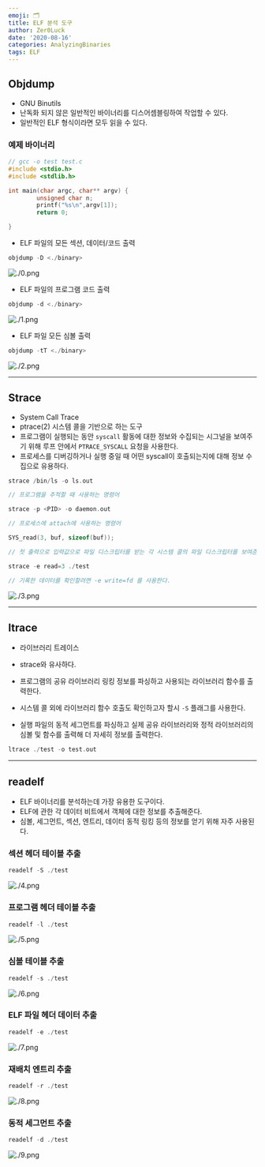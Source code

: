 ```yaml
---
emoji: 🗂
title: ELF 분석 도구
author: Zer0Luck
date: '2020-08-16'
categories: AnalyzingBinaries
tags: ELF
---
```


## Objdump

- GNU Binutils
- 난독화 되지 않은 일반적인 바이너리를 디스어셈블링하여 작업할 수 있다.
- 일반적인 ELF 형식이라면 모두 읽을 수 있다.

### 예제 바이너리

```c
// gcc -o test test.c
#include <stdio.h>
#include <stdlib.h>

int main(char argc, char** argv) {
        unsigned char n;
        printf("%s\n",argv[1]);
        return 0;

}
```

- ELF 파일의 모든 섹션, 데이터/코드 출력

```c
objdump -D <./binary>
```

![./0.png](./0.png)

- ELF 파일의 프로그램 코드 출력

```c
objdump -d <./binary>
```

![./1.png](./1.png)

- ELF 파일 모든 심볼 출력

```c
objdump -tT <./binary>
```

![./2.png](./2.png)

---

## Strace

- System Call Trace
- ptrace(2) 시스템 콜을 기반으로 하는 도구
- 프로그램이 실행되는 동안 `syscall` 활동에 대한 정보와 수집되는 시그널을 보여주기 위해 루프 안에서 `PTRACE_SYSCALL` 요청을 사용한다.
- 프로세스를 디버깅하거나 실행 중일 때 어떤 syscall이 호출되는지에 대해 정보 수집으로 유용하다.

```c
strace /bin/ls -o ls.out

// 프로그램을 추적할 때 사용하는 명령어
```

```c
strace -p <PID> -o daemon.out

// 프로세스에 attach에 사용하는 명령어
```

```c
SYS_read(3, buf, sizeof(buf));

// 첫 출력으로 입력값으로 파일 디스크립터를 받는 각 시스템 콜의 파일 디스크립터를 보여준다.
```

```c
strace -e read=3 ./test

// 기록한 데이터를 확인할려면 -e write=fd 를 사용한다.
```

![./3.png](./3.png)

---

## ltrace

- 라이브러리 트레이스
- strace와 유사하다.
- 프로그램의 공유 라이브러리 링킹 정보를 파싱하고 사용되는 라이브러리 함수를 출력한다.

- 시스템 콜 외에 라이브러리 함수 호출도 확인하고자 할시 `-S` 플래그를 사용한다.
- 실행 파일의 동적 세그먼트를 파싱하고 실제 공유 라이브러리와 정적 라이브러리의 심볼 및 함수를 출력해 더 자세히 정보를 출력한다.

```c
ltrace ./test -o test.out
```

---

## readelf

- ELF 바이너리를 분석하는데 가장 유용한 도구이다.
- ELF에 관한 각 데이터 비트에서 객체에 대한 정보를 추출해준다.
- 심볼, 세그먼트, 섹션, 엔트리, 데이터 동적 링킹 등의 정보를 얻기 위해 자주 사용된다.

### 섹션 헤더 테이블 추출

```c
readelf -S ./test
```

![./4.png](./4.png)

### 프로그램 헤더 테이블 추출

```c
readelf -l ./test
```

![./5.png](./5.png)

### 심볼 테이블 추출

```c
readelf -s ./test
```

![./6.png](./6.png)

### ELF 파일 헤더 데이터 추출

```c
readelf -e ./test
```

![./7.png](./7.png)

### 재배치 엔트리 추출

```c
readelf -r ./test
```

![./8.png](./8.png)

### 동적 세그먼트 추출

```c
readelf -d ./test
```

![./9.png](./9.png)

``` toc
```